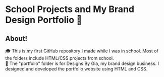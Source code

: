 # School Projects and My Brand Design Portfolio 💼

## About!
🎓 This is my first GitHub repository I made while I was in school.  Most of the folders include HTML/CSS projects from school.  
🤍 The "portfolio" folder is for Designs By Gia, my brand design business.  I designed and developed the portfolio website using HTML and CSS.
